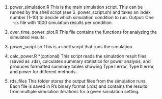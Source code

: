 1. power_simulation.R
This is the main simulation script. 
This can be runned by the shell script (see 3. power_script.sh) and takes an index number (1–10) to decide which simulation condition to run.
    Output: One `.rds` file with 1000 simulation results per condition.

2. over_time_power_plot.R
This file contains the functions for analyzing the simulated results.

3. power_script.sh
This is a shell script that runs the simulation.

4. calc_power.R *(optional)
This script reads the simulation result files (saved as .rds), calculates summary statistics for power analysis, and produces formatted summary tables showing Type I error, Type II error, and power for different methods.

5. rds_files
This folder stores the output files from the simulation runs. Each file is saved in R’s binary format (.rds) and contains the results from multiple simulation iterations for a given simulation setting.
